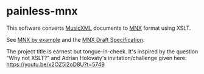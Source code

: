 # painless-mnx
This software converts [MusicXML](https://www.musicxml.com/) documents to [MNX](https://w3c.github.io/mnx/) format using XSLT.

See [MNX by example](https://w3c.github.io/mnx/by-example/) and the [MNX Draft Specification](https://w3c.github.io/mnx/specification/common/).

The project title is earnest but tongue-in-cheek. It's inspired by the question "Why not XSLT?" and Adrian Holovaty's invitation/challenge given here: https://youtu.be/x2OZ5i2oD8U?t=5749
